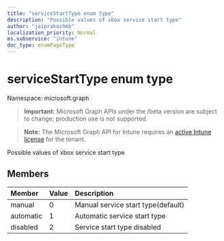 ```yaml
---
title: "serviceStartType enum type"
description: "Possible values of xbox service start type"
author: "jaiprakashmb"
localization_priority: Normal
ms.subservice: "intune"
doc_type: enumPageType
---
```


# serviceStartType enum type

Namespace: microsoft.graph
> **Important:** Microsoft Graph APIs under the /beta version are subject to change; production use is not supported.

> **Note:** The Microsoft Graph API for Intune requires an [active Intune license](https://go.microsoft.com/fwlink/?linkid=839381) for the tenant.


Possible values of xbox service start type

## Members
|Member|Value|Description|
|:---|:---|:---|
|manual|0|Manual service start type(default)|
|automatic|1|Automatic service start type|
|disabled|2|Service start type disabled|
